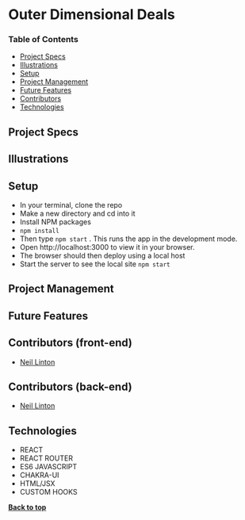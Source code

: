 # Outer Dimensional Deals


### Table of Contents
- [Project Specs](#project-specs)
- [Illustrations](#illustrations)
- [Setup](#setup)
- [Project Management](#project-management)
- [Future Features](#future-features)
- [Contributors](#contributors)
- [Technologies](#technologies)


## Project Specs


## Illustrations


## Setup

- In your terminal, clone the repo
- Make a new directory and cd into it
- Install NPM packages
- `npm install`
- Then type `npm start` . This runs the app in the development mode.
- Open http://localhost:3000 to view it in your browser.
- The browser should then deploy using a local host
- Start the server to see the local site `npm start`

## Project Management


## Future Features


## Contributors (front-end)

- [Neil Linton](https://github.com/Neil-B-Linton)


## Contributors (back-end)

- [Neil Linton](https://github.com/Neil-B-Linton)

## Technologies

- REACT
- REACT ROUTER
- ES6 JAVASCRIPT
- CHAKRA-UI
- HTML/JSX
- CUSTOM HOOKS


**[Back to top](#table-of-contents)**
